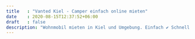 ```yaml
---
title   : "Vanted Kiel - Camper einfach online mieten"
date    : 2020-08-15T12:37:52+06:00
draft   : false
description: "Wohnmobil mieten in Kiel und Umgebung. Einfach ✔ Schnell ✔ Günstig ✔ Jetzt online mieten!"
---
```

